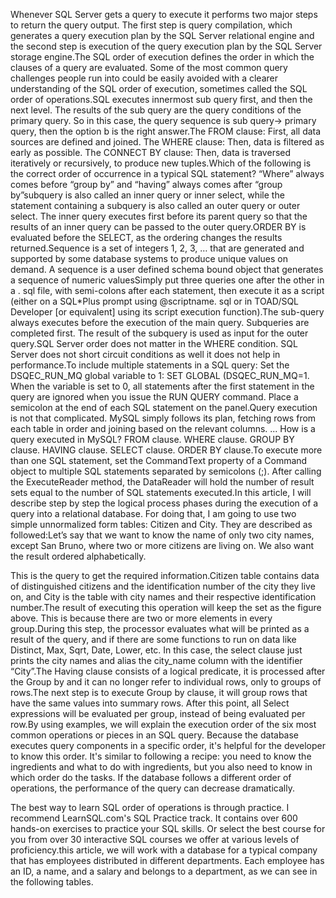Whenever SQL Server gets a query to execute it performs two major steps to return the query output. The first step is query compilation, which generates a query execution plan by the SQL Server relational engine and the second step is execution of the query execution plan by the SQL Server storage engine.The SQL order of execution defines the order in which the clauses of a query are evaluated. Some of the most common query challenges people run into could be easily avoided with a clearer understanding of the SQL order of execution, sometimes called the SQL order of operations.SQL executes innermost sub query first, and then the next level. The results of the sub query are the query conditions of the primary query. So in this case, the query sequence is sub query-> primary query, then the option b is the right answer.The FROM clause: First, all data sources are defined and joined. The WHERE clause: Then, data is filtered as early as possible. The CONNECT BY clause: Then, data is traversed iteratively or recursively, to produce new tuples.Which of the following is the correct order of occurrence in a typical SQL statement? “Where” always comes before “group by” and “having” always comes after “group by”subquery is also called an inner query or inner select, while the statement containing a subquery is also called an outer query or outer select. The inner query executes first before its parent query so that the results of an inner query can be passed to the outer query.ORDER BY is evaluated before the SELECT, as the ordering changes the results returned.Sequence is a set of integers 1, 2, 3, … that are generated and supported by some database systems to produce unique values on demand. A sequence is a user defined schema bound object that generates a sequence of numeric valuesSimply put three queries one after the other in a . sql file, with semi-colons after each statement, then execute it as a script (either on a SQL*Plus prompt using @scriptname. sql or in TOAD/SQL Developer [or equivalent] using its script execution function).The sub-query always executes before the execution of the main query. Subqueries are completed first. The result of the subquery is used as input for the outer query.SQL Server order does not matter in the WHERE condition. SQL Server does not short circuit conditions as well it does not help in performance.To include multiple statements in a SQL query:
Set the DSQEC_RUN_MQ global variable to 1: SET GLOBAL (DSQEC_RUN_MQ=1. When the variable is set to 0, all statements after the first statement in the query are ignored when you issue the RUN QUERY command.
Place a semicolon at the end of each SQL statement on the panel.Query execution is not that complicated. MySQL simply follows its plan, fetching rows from each table in order and joining based on the relevant columns.
...
How is a query executed in MySQL?
FROM clause.
WHERE clause.
GROUP BY clause.
HAVING clause.
SELECT clause.
ORDER BY clause.To execute more than one SQL statement, set the CommandText property of a Command object to multiple SQL statements separated by semicolons (;). After calling the ExecuteReader method, the DataReader will hold the number of result sets equal to the number of SQL statements executed.In this article, I will describe step by step the logical process phases during the execution of a query into a relational database. For doing that, I am going to use two simple unnormalized form tables: Citizen and City. They are described as followed:Let’s say that we want to know the name of only two city names, except San Bruno, where two or more citizens are living on. We also want the result ordered alphabetically.

This is the query to get the required information.Citizen table contains data of distinguished citizens and the identification number of the city they live on, and City is the table with city names and their respective identification number.The result of executing this operation will keep the set as the figure above. This is because there are two or more elements in every group.During this step, the processor evaluates what will be printed as a result of the query, and if there are some functions to run on data like Distinct, Max, Sqrt, Date, Lower, etc. In this case, the select clause just prints the city names and alias the city_name column with the identifier “City”.The Having clause consists of a logical predicate, it is processed after the Group by and it can no longer refer to individual rows, only to groups of rows.The next step is to execute Group by clause, it will group rows that have the same values into summary rows. After this point, all Select expressions will be evaluated per group, instead of being evaluated per row.By using examples, we will explain the execution order of the six most common operations or pieces in an SQL query. Because the database executes query components in a specific order, it's helpful for the developer to know this order. It's similar to following a recipe: you need to know the ingredients and what to do with ingredients, but you also need to know in which order do the tasks. If the database follows a different order of operations, the performance of the query can decrease dramatically.

The best way to learn SQL order of operations is through practice. I recommend LearnSQL.com's SQL Practice track. It contains over 600 hands-on exercises to practice your SQL skills. Or select the best course for you from over 30 interactive SQL courses we offer at various levels of proficiency.this article, we will work with a database for a typical company that has employees distributed in different departments. Each employee has an ID, a name, and a salary and belongs to a department, as we can see in the following tables.

